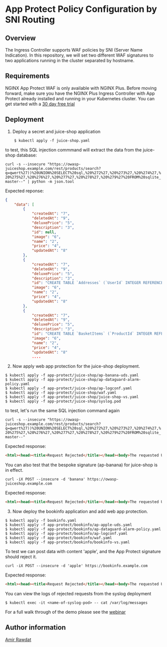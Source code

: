# App Protect Policy Configuration by SNI Routing

## Overview

The Ingress Controller supports WAF policies by SNI (Server Name Indication).
In this repository, we will set two different WAF signatures to two applications running in the cluster separated by hostname.
  

## Requirements

NGINX App Protect WAF is only available with NGINX Plus. Before moving forward, make sure you have the NGINX Plus Ingress Controller with App Protect already installed and running in your Kubernetes cluster. You can get started with a [30 day free trial](https://www.nginx.com/free-trial-request-nginx-ingress-controller/)

## Deployment 

1. Deploy a secret and juice-shop application

``` $ kubectl apply -f secret.yaml
    $ kubectl apply -f juice-shop.yaml
```

to test, this SQL injection commmand will extract the data from the juice-shop database:

```curl -s --insecure "https://owasp-juiceshop.example.com/rest/products/search?q=qwert%27))%20UNION%20SELECT%20sql,%20%272%27,%20%273%27,%20%274%27,%20%275%27,%20%276%27,%20%277%27,%20%278%27,%20%279%27%20FROM%20sqlite_master--" | python -m json.tool```

Expected reponse: 
```json
{
    "data": [
        {
            "createdAt": "7",
            "deletedAt": "9",
            "deluxePrice": "5",
            "description": "3",
            "id": null,
            "image": "6",
            "name": "2",
            "price": "4",
            "updatedAt": "8"
        },
        {
            "createdAt": "7",
            "deletedAt": "9",
            "deluxePrice": "5",
            "description": "3",
            "id": "CREATE TABLE `Addresses` (`UserId` INTEGER REFERENCES `Users` (`id`) ON DELETE NO ACTION ON UPDATE CASCADE, `id` INTEGER PRIMARY KEY AUTOINCREMENT, `fullName` VARCHAR(255), `mobileNum` INTEGER, `zipCode` VARCHAR(255), `streetAddress` VARCHAR(255), `city` VARCHAR(255), `state` VARCHAR(255), `country` VARCHAR(255), `createdAt` DATETIME NOT NULL, `updatedAt` DATETIME NOT NULL)",
            "image": "6",
            "name": "2",
            "price": "4",
            "updatedAt": "8"
        },
        {
            "createdAt": "7",
            "deletedAt": "9",
            "deluxePrice": "5",
            "description": "3",
            "id": "CREATE TABLE `BasketItems` (`ProductId` INTEGER REFERENCES `Products` (`id`) ON DELETE CASCADE ON UPDATE CASCADE, `BasketId` INTEGER REFERENCES `Baskets` (`id`) ON DELETE CASCADE ON UPDATE CASCADE, `id` INTEGER PRIMARY KEY AUTOINCREMENT, `quantity` INTEGER, `createdAt` DATETIME NOT NULL, `updatedAt` DATETIME NOT NULL, UNIQUE (`ProductId`, `BasketId`))",
            "image": "6",
            "name": "2",
            "price": "4",
            "updatedAt": "8"
            ....
```

2. Now apply web app protection for the juice-shop deployment. 

```
$ kubectl apply -f app-protect/juice-shop/ap-banana-uds.yaml
$ kubectl apply -f app-protect/juice-shop/ap-dataguard-alarm-policy.yaml
$ kubectl apply -f app-protect/juice-shop/ap-logconf.yaml
$ kubectl apply -f app-protect/juice-shop/waf.yaml
$ kubectl apply -f app-protect/juice-shop/juice-shop-vs.yaml
$ kubectl apply -f app-protect/juice-shop/syslog.pod
```

to test, let's run the same SQL injection command again

```curl -s --insecure "https://owasp-juiceshop.example.com/rest/products/search?q=qwert%27))%20UNION%20SELECT%20sql,%20%272%27,%20%273%27,%20%274%27,%20%275%27,%20%276%27,%20%277%27,%20%278%27,%20%279%27%20FROM%20sqlite_master--"```

Expected response:

```html
<html><head><title>Request Rejected</title></head><body>The requested URL was rejected. Please consult with your administrator.<br><br>Your support ID is: 17209185635870199087<br><br><a href='javascript:history.back();'>[Go Back]</a></body></html>
```

You can also test that the bespoke signature (ap-banana) for juice-shop is in effect.

```curl -iX POST --insecure -d 'banana' https://owasp-juiceshop.example.com```

Expected response:

```html
<html><head><title>Request Rejected</title></head><body>The requested URL was rejected. Please consult with your administrator.<br><br>Your support ID is: 3480987504780435337<br><br><a href='javascript:history.back();'>[Go Back]</a></body></html>
```

3. Now deploy the bookinfo application and add web app protection.

```
$ kubectl apply -f bookinfo.yaml
$ kubectl apply -f app-protect/bookinfo/ap-apple-uds.yaml
$ kubectl apply -f app-protect/bookinfo/ap-dataguard-alarm-policy.yaml
$ kubectl apply -f app-protect/bookinfo/ap-logconf.yaml
$ kubectl apply -f app-protect/bookinfo/waf.yaml
$ kubectl apply -f app-protect/bookinfo/bookinfo-vs.yaml
```

To test we can post data with content 'apple', and the App Protect signature should reject it.

```curl -iX POST --insecure -d 'apple' https://bookinfo.example.com```

Expected response: 

```html
<html><head><title>Request Rejected</title></head><body>The requested URL was rejected. Please consult with your administrator.<br><br>Your support ID is: 3480987504780423607<br><br><a href='javascript:history.back();'>[Go Back]</a></body></html>
``` 

You can view the logs of rejected requests from the syslog deployment

```
$ kubectl exec -it <name-of-syslog-pod> -- cat /var/log/messages
```

For a full walk through of the demo please see the [webinar](https://www.nginx.com/resources/webinars/secure-your-kubernetes-apps-from-attacks-with-nginx/)


## Author information

[Amir Rawdat](https://github.com/rawdata123)
